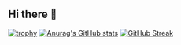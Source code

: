 ## Hi there 👋
[![trophy](https://github-profile-trophy.vercel.app/?username=brubru6707)](https://github.com/ryo-ma/github-profile-trophy)
[![Anurag's GitHub stats](https://github-readme-stats.vercel.app/api?username=brubru6707)](https://github.com/anuraghazra/github-readme-stats)
[![GitHub Streak](https://streak-stats.demolab.com/?user="brubru6707"&theme=dark)](https://git.io/streak-stats)
<!--
**brubru6707/brubru6707** is a ✨ _special_ ✨ repository because its `README.md` (this file) appears on your GitHub profile.

Here are some ideas to get you started:

- 🔭 I’m currently working on ...
- 🌱 I’m currently learning ...
- 👯 I’m looking to collaborate on ...
- 🤔 I’m looking for help with ...
- 💬 Ask me about ...
- 📫 How to reach me: ...
- 😄 Pronouns: ...
- ⚡ Fun fact: ...
-->
